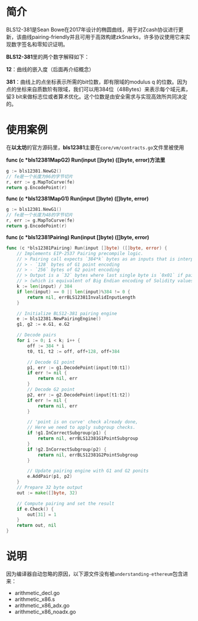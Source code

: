 # 简介

BLS12-381是Sean Bowe在2017年设计的椭圆曲线，用于对Zcash协议进行更新，该曲线pairing-friendly并且可用于高效构建zkSnarks，许多协议使用它来实现数字签名和零知识证明。

**BLS12-381**里的两个数字解释如下：

**12**：曲线的嵌入度（后面再介绍概念）

**381**：曲线上的点坐标表示所需的bit位数，即有限域的modulus q 的位数。因为点的坐标来自质数阶有限域，我们可以用384位（48Bytes）来表示每个域元素，留3 bit来做标志位或者算术优化。这个位数是由安全需求与实现高效所共同决定的。

# 使用案例

在**以太坊**的官方源码里，**bls12381**主要在`core/vm/contracts.go`文件里被使用

**func (c \*bls12381MapG2) Run(input []byte) ([]byte, error)方法里**

```go
g := bls12381.NewG2()
// fe是一个长度为96的字节切片
r, err := g.MapToCurve(fe)
return g.EncodePoint(r)
```

**func (c \*bls12381MapG1) Run(input []byte) ([]byte, error)**

```go
g := bls12381.NewG1()
// fe是一个长度为48的字节切片
r, err := g.MapToCurve(fe)
return g.EncodePoint(r)
```

**func (c \*bls12381Pairing) Run(input []byte) ([]byte, error)**

```go
func (c *bls12381Pairing) Run(input []byte) ([]byte, error) {
    // Implements EIP-2537 Pairing precompile logic.
    // > Pairing call expects `384*k` bytes as an inputs that is interpreted as byte concatenation of `k` slices. Each slice has the following structure:
    // > - `128` bytes of G1 point encoding
    // > - `256` bytes of G2 point encoding
    // > Output is a `32` bytes where last single byte is `0x01` if pairing result is equal to multiplicative identity in a pairing target field and `0x00` otherwise
    // > (which is equivalent of Big Endian encoding of Solidity values `uint256(1)` and `uin256(0)` respectively).
    k := len(input) / 384
    if len(input) == 0 || len(input)%384 != 0 {
        return nil, errBLS12381InvalidInputLength
    }

    // Initialize BLS12-381 pairing engine
    e := bls12381.NewPairingEngine()
    g1, g2 := e.G1, e.G2

    // Decode pairs
    for i := 0; i < k; i++ {
        off := 384 * i
        t0, t1, t2 := off, off+128, off+384

        // Decode G1 point
        p1, err := g1.DecodePoint(input[t0:t1])
        if err != nil {
            return nil, err
        }
        // Decode G2 point
        p2, err := g2.DecodePoint(input[t1:t2])
        if err != nil {
            return nil, err
        }

        // 'point is on curve' check already done,
        // Here we need to apply subgroup checks.
        if !g1.InCorrectSubgroup(p1) {
            return nil, errBLS12381G1PointSubgroup
        }
        if !g2.InCorrectSubgroup(p2) {
            return nil, errBLS12381G2PointSubgroup
        }

        // Update pairing engine with G1 and G2 ponits
        e.AddPair(p1, p2)
    }
    // Prepare 32 byte output
    out := make([]byte, 32)

    // Compute pairing and set the result
    if e.Check() {
        out[31] = 1
    }
    return out, nil
}
```

# 说明

因为编译器自动忽略的原因，以下源文件没有被`understanding-ethereum`包含进来：

- arithmetic_decl.go
- arithmetic_x86.s
- arithmetic_x86_adx.go
- arithmetic_x86_noadx.go